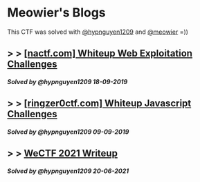 # Meowier's Blogs
This CTF was solved with [@hypnguyen1209](https://github.com/hypnguyen1209) and [@meowier](https://github.com/meowier) =))

## > > [[nactf.com] Whiteup Web Exploitation Challenges](nactf-writeup-challages-2019)
<h5>Solved by @hypnguyen1209 18-09-2019</h5>
 
## > > [[ringzer0ctf.com] Whiteup Javascript Challenges](ringzer0ctf-com-whiteup-js-challenges2019)
<h5>Solved by @hypnguyen1209 09-09-2019</h5> 

## > > [WeCTF 2021 Writeup](we-ctf-2021)
<h5>Solved by @hypnguyen1209 20-06-2021</h5>



